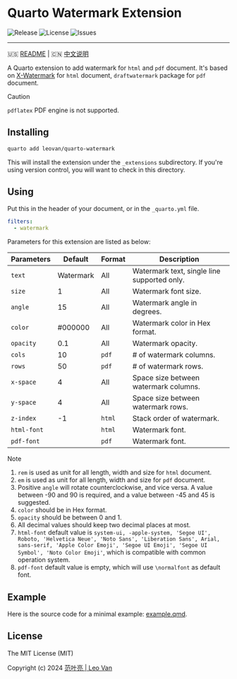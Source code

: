 # Quarto Watermark Extension

![Release](https://img.shields.io/github/release/leovan/quarto-watermark.svg)
![License](https://img.shields.io/github/license/leovan/quarto-watermark.svg)
![Issues](https://img.shields.io/github/issues/leovan/quarto-watermark.svg)

---

🇺🇸 [README](README.md) | 🇨🇳 [中文说明](README.zh.md)

A Quarto extension to add watermark for `html` and `pdf` document. It's based on [X-Watermark](https://github.com/xpyjs/watermark) for `html` document, `draftwatermark` package for `pdf` document.

> [!CAUTION]
> `pdflatex` PDF engine is not supported.

## Installing

```bash
quarto add leovan/quarto-watermark
```

This will install the extension under the `_extensions` subdirectory. If you're using version control, you will want to check in this directory.

## Using

Put this in the header of your document, or in the `_quarto.yml` file.

```yml
filters:
  - watermark
```

Parameters for this extension are listed as below:

| Parameters     | Default   | Format | Description                                 |
| -------------- | --------- | ------ | ------------------------------------------- |
| `text`         | Watermark | All    | Watermark text, single line supported only. |
| `size`         | 1         | All    | Watermark font size.                        |
| `angle`        | 15        | All    | Watermark angle in degrees.                 |
| `color`        | #000000   | All    | Watermark color in Hex format.              |
| `opacity`      | 0.1       | All    | Watermark opacity.                          |
| `cols`         | 10        | `pdf`  | # of watermark columns.                     |
| `rows`         | 50        | `pdf`  | # of watermark rows.                        |
| `x-space`      | 4         | All    | Space size between watermark columns.       |
| `y-space`      | 4         | All    | Space size between watermark rows.          |
| `z-index`      | -1        | `html` | Stack order of watermark.                   |
| `html-font`    |           | `html` | Watermark font.                             |
| `pdf-font`     |           | `pdf`  | Watermark font.                             |

> [!NOTE]
>
> 1. `rem` is used as unit for all length, width and size for `html` document.
> 2. `em` is used as unit for all length, width and size for `pdf` document.
> 3. Positive `angle` will rotate counterclockwise, and vice versa. A value between -90 and 90 is required, and a value between -45 and 45 is suggested.
> 4. `color` should be in Hex format.
> 5. `opacity` should be between 0 and 1.
> 6. All decimal values should keep two decimal places at most.
> 7. `html-font` default value is `system-ui, -apple-system, 'Segoe UI', Roboto, 'Helvetica Neue', 'Noto Sans', 'Liberation Sans', Arial, sans-serif, 'Apple Color Emoji', 'Segoe UI Emoji', 'Segoe UI Symbol', 'Noto Color Emoji'`, which is compatible with common operation system.
> 8. `pdf-font` default value is empty, which will use `\normalfont` as default font.

## Example

Here is the source code for a minimal example: [example.qmd](example.qmd).

## License

The MIT License (MIT)

Copyright (c) 2024 [范叶亮 | Leo Van](https://leovan.me)
